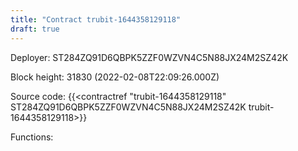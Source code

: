 ```yaml
---
title: "Contract trubit-1644358129118"
draft: true
---
```

Deployer: ST284ZQ91D6QBPK5ZZF0WZVN4C5N88JX24M2SZ42K


 



Block height: 31830 (2022-02-08T22:09:26.000Z)

Source code: {{<contractref "trubit-1644358129118" ST284ZQ91D6QBPK5ZZF0WZVN4C5N88JX24M2SZ42K trubit-1644358129118>}}

Functions:


